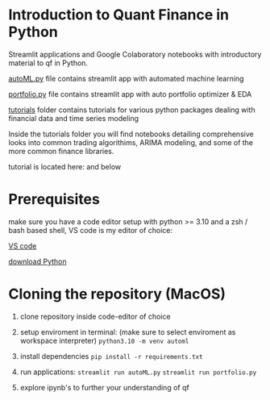 # Introduction to Quant Finance in Python

Streamlit applications and Google Colaboratory notebooks with introductory material to qf in Python.

[autoML.py](https://github.com/hofmannj0n/auto-machine-learning/blob/main/myapp.py) file contains streamlit app with automated machine learning

[portfolio.py](https://github.com/hofmannj0n/auto-machine-learning/blob/main/myapp.py) file contains streamlit app with auto portfolio optimizer & EDA

[tutorials](https://github.com/hofmannj0n/Introduction-to-Quantitative-Finance-in-Python/tree/main/tutorials) folder contains tutorials for various python packages dealing with financial data and time series modeling

Inside the tutorials folder you will find notebooks detailing comprehensive looks into common trading algorithims, ARIMA modeling, and some of the more common finance libraries.

tutorial is located here: and below 

# Prerequisites

make sure you have a code editor setup with python >= 3.10 and a zsh / bash based shell, VS code is my editor of choice:

[VS code](https://code.visualstudio.com/)

[download Python](https://www.python.org/downloads/)

# Cloning the repository (MacOS)

1. clone repository inside code-editor of choice
   
2. setup enviroment in terminal: (make sure to select enviroment as workspace interpreter)
   `python3.10 -m venv automl`

3. install dependencies
   `pip install -r requirements.txt`

4. run applications:
   `streamlit run autoML.py`
   `streamlit run portfolio.py`

5. explore ipynb's to further your understanding of qf
